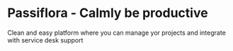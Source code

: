 # Passiflora - Calmly be productive 

Clean and easy platform where you can manage yor projects and integrate with service desk support


